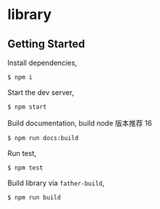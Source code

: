 # library

## Getting Started

Install dependencies,

```bash
$ npm i
```

Start the dev server,

```bash
$ npm start
```

Build documentation, build node 版本推荐 16

```bash
$ npm run docs:build
```

Run test,

```bash
$ npm test
```

Build library via `father-build`,

```bash
$ npm run build
```
